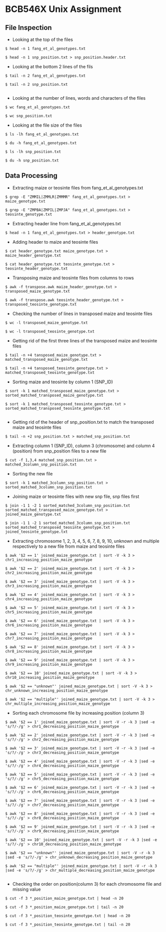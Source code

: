 # BCB546X Unix Assignment
## File Inspection
* Looking at the top of the files

```
$ head -n 1 fang_et_al_genotypes.txt
 
$ head -n 1 snp_position.txt > snp_position.header.txt
```

* Looking at the bottom 2 lines of the fils

```
$ tail -n 2 fang_et_al_genotypes.txt 

$ tail -n 2 snp_position.txt 


```

* Looking at the number of lines, words and characters of the files

```
$ wc fang_et_al_genotypes.txt 

$ wc snp_position.txt 
```

* Looking at the file size of the files

```
$ ls -lh fang_et_al_genotypes.txt

$ du -h fang_et_al_genotypes.txt

$ ls -lh snp_position.txt

$ du -h snp_position.txt
```

## Data Processing
* Extracting maize or teosinte files from fang_et_al_genotypes.txt

```
$ grep -E "ZMMIL|ZMMLR|ZMMMR" fang_et_al_genotypes.txt > maize_genotype.txt

$ grep -E "ZMPBA|ZMPIL|ZMPJA" fang_et_al_genotypes.txt > teosinte_genotype.txt

```

* Extracting header line from fang_et_al_genotypes.txt


```
$ head -n 1 fang_et_al_genotypes.txt > header_genotype.txt

```


* Adding header to maize and teosinte files

```
$ cat header_genotype.txt maize_genotype.txt > maize_header_genotype.txt

$ cat header_genotype.txt teosinte_genotype.txt > teosinte_header_genotype.txt

```


* Transposing maize and teosinte files from columns to rows

```
$ awk -f transpose.awk maize_header_genotype.txt > transposed_maize_genotype.txt

$ awk -f transpose.awk teosinte_header_genotype.txt > transposed_teosinte_genotype.txt

```


* Checking the number of lines in transposed maize and teosinte files

```
$ wc -l transposed_maize_genotype.txt

$ wc -l transposed_teosinte_genotype.txt

```


* Getting rid of the first three lines of the transposed maize and teosinte files

```
$ tail -n +4 tansposed_maize_genotype.txt > matched_transposed_maize_genotype.txt

$ tail -n +4 tansposed_teosinte_genotype.txt > matched_transposed_teosinte_genotype.txt

```


* Sorting maize and teosinte by column 1 (SNP_ID)

```
$ sort -k 1 matched_transposed_maize_genotype.txt > sorted_matched_transposed_maize_genotype.txt

$ sort -k 1 matched_transposed_teosinte_genotype.txt > sorted_matched_transposed_teosinte_genotype.txt


```


* Getting rid of the header of snp_position.txt to match the transposed maize and teosinte files

```
$ tail -n +2 snp_position.txt > matched_snp_position.txt

```


* Extracting column 1 (SNP_ID), column 3 (chromosome) and column 4 (position) from snp_position files to a new file

```
$ cut -f 1,3,4 matched_snp_position.txt > matched_3column_snp_position.txt

```


* Sorting the new file

```
$ sort -k 1 matched_3column_snp_position.txt > sorted_matched_3column_snp_position.txt

```


* Joining maize or teosinte files with new snp file, snp files first

```
$ join -1 1 -2 1 sorted_matched_3column_snp_position.txt sorted_matched_transposed_maize_genotype.txt > joined_maize_genotype.txt

$ join -1 1 -2 1 sorted_matched_3column_snp_position.txt sorted_matched_transposed_teosinte_genotype.txt > joined_teosinte_genotype.txt

```


* Extracting chromosome 1, 2, 3, 4, 5, 6, 7, 8, 9, 10, unknown and multiple respectively to a new file from maize and teosinte files

```
$ awk '$2 == 1' joined_maize_genotype.txt | sort -V -k 3 > chr1_increasing_position_maize_genotype

$ awk '$2 == 2' joined_maize_genotype.txt | sort -V -k 3 > chr2_increasing_position_maize_genotype

$ awk '$2 == 3' joined_maize_genotype.txt | sort -V -k 3 > chr3_increasing_position_maize_genotype

$ awk '$2 == 4' joined_maize_genotype.txt | sort -V -k 3 > chr4_increasing_position_maize_genotype

$ awk '$2 == 5' joined_maize_genotype.txt | sort -V -k 3 > chr5_increasing_position_maize_genotype

$ awk '$2 == 6' joined_maize_genotype.txt | sort -V -k 3 > chr6_increasing_position_maize_genotype

$ awk '$2 == 7' joined_maize_genotype.txt | sort -V -k 3 > chr7_increasing_position_maize_genotype

$ awk '$2 == 8' joined_maize_genotype.txt | sort -V -k 3 > chr8_increasing_position_maize_genotype

$ awk '$2 == 9' joined_maize_genotype.txt | sort -V -k 3 > chr9_increasing_position_maize_genotype

$ awk '$2 == 10' joined_maize_genotype.txt | sort -V -k 3 > chr10_increasing_position_maize_genotype

$ awk '$2 == "unknown"' joined_maize_genotype.txt | sort -V -k 3 > chr_unknown_increasing_position_maize_genotype

$ awk '$2 == "multiple"' joined_maize_genotype.txt | sort -V -k 3 > chr_multiple_increasing_position_maize_genotype
```

  
* Sorting each chromosome file by increasing position (column 3)

```
$ awk '$2 == 1' joined_maize_genotype.txt | sort -V -r -k 3 |sed -e 's/?/-/g' > chr1_decreasing_position_maize_genotype

$ awk '$2 == 2' joined_maize_genotype.txt | sort -V -r -k 3 |sed -e 's/?/-/g' > chr2_decreasing_position_maize_genotype

$ awk '$2 == 3' joined_maize_genotype.txt | sort -V -r -k 3 |sed -e 's/?/-/g' > chr3_decreasing_position_maize_genotype

$ awk '$2 == 4' joined_maize_genotype.txt | sort -V -r -k 3 |sed -e 's/?/-/g' > chr4_decreasing_position_maize_genotype

$ awk '$2 == 5' joined_maize_genotype.txt | sort -V -r -k 3 |sed -e 's/?/-/g' > chr5_decreasing_position_maize_genotype

$ awk '$2 == 6' joined_maize_genotype.txt | sort -V -r -k 3 |sed -e 's/?/-/g' > chr6_decreasing_position_maize_genotype

$ awk '$2 == 7' joined_maize_genotype.txt | sort -V -r -k 3 |sed -e 's/?/-/g' > chr7_decreasing_position_maize_genotype

$ awk '$2 == 8' joined_maize_genotype.txt | sort -V -r -k 3 |sed -e 's/?/-/g' > chr8_decreasing_position_maize_genotype

$ awk '$2 == 9' joined_maize_genotype.txt | sort -V -r -k 3 |sed -e 's/?/-/g' > chr9_decreasing_position_maize_genotype

$ awk '$2 == 10' joined_maize_genotype.txt | sort -V -r -k 3 |sed -e 's/?/-/g' > chr10_decreasing_position_maize_genotype

$ awk '$2 == "unknown"' joined_maize_genotype.txt | sort -V -r -k 3 |sed -e 's/?/-/g' > chr_unknown_decreasing_position_maize_genotype

$ awk '$2 == "multiple"' joined_maize_genotype.txt | sort -V -r -k 3 |sed -e 's/?/-/g' > chr_multiple_decreasing_position_maize_genotype


```


* Checking the order on position(column 3) for each chromosome file and missing value

```
$ cut -f 3 *_position_maize_genotype.txt | head -n 20

$ cut -f 3 *_position_maize_genotype.txt | tail -n 20

$ cut -f 3 *_position_teosinte_genotype.txt | head -n 20

$ cut -f 3 *_position_teosinte_genotype.txt | tail -n 20

```




 

